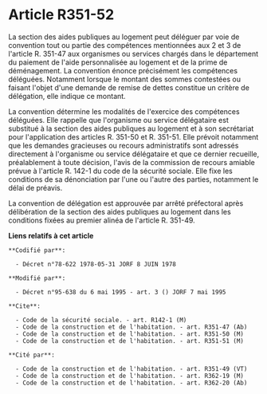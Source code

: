 # Article R351-52

La section des aides publiques au logement peut déléguer par voie de convention tout ou partie des compétences mentionnées
aux 2 et 3 de l'article R. 351-47 aux organismes ou services chargés dans le département du paiement de l'aide personnalisée
au logement et de la prime de déménagement. La convention énonce précisément les compétences déléguées. Notamment lorsque le
montant des sommes contestées ou faisant l'objet d'une demande de remise de dettes constitue un critère de délégation, elle
indique ce montant.

La convention détermine les modalités de l'exercice des compétences déléguées. Elle rappelle que l'organisme ou service
délégataire est substitué à la section des aides publiques au logement et à son secrétariat pour l'application des articles
R. 351-50 et R. 351-51. Elle prévoit notamment que les demandes gracieuses ou recours administratifs sont adressés
directement à l'organisme ou service délégataire et que ce dernier recueille, préalablement à toute décision, l'avis de la
commission de recours amiable prévue à l'article R. 142-1 du code de la sécurité sociale. Elle fixe les conditions de sa
dénonciation par l'une ou l'autre des parties, notamment le délai de préavis.

La convention de délégation est approuvée par arrêté préfectoral après délibération de la section des aides publiques au
logement dans les conditions fixées au premier alinéa de l'article R. 351-49.

**Liens relatifs à cet article**

	**Codifié par**:

	  - Décret n°78-622 1978-05-31 JORF 8 JUIN 1978

	**Modifié par**:

	  - Décret n°95-638 du 6 mai 1995 - art. 3 () JORF 7 mai 1995

	**Cite**:

	  - Code de la sécurité sociale. - art. R142-1 (M)
	  - Code de la construction et de l'habitation. - art. R351-47 (Ab)
	  - Code de la construction et de l'habitation. - art. R351-50 (M)
	  - Code de la construction et de l'habitation. - art. R351-51 (M)

	**Cité par**:

	  - Code de la construction et de l'habitation. - art. R351-49 (VT)
	  - Code de la construction et de l'habitation. - art. R362-19 (M)
	  - Code de la construction et de l'habitation. - art. R362-20 (Ab)
